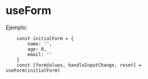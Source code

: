 # useForm

Ejemplo:

```
    const initialForm = {
        name: '',
        age: 0,
        email: ''
    }
    const [formValues, handleInputChange, reset] = useForm(initialForm)

```
